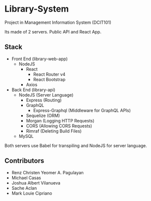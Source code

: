 # Library-System
Project in Management Information System (DCIT101)

Its made of 2 servers. Public API and React App.

## Stack
* Front End (library-web-app)
    * NodeJS
        * React
            * React Router v4
            * React Bootstrap
        * Axios
* Back End (library-api)
    * NodeJS (Server Language)
        * Express (Routing)
        * GraphQL
            * Express-Graphql (Middleware for GraphQL APIs)
        * Sequelize (ORM)
        * Morgan (Logging HTTP Requests)
        * CORS (Allowing CORS Requests)
        * Rimraf (Deleting Build Files)
    * MySQL
    
Both servers use Babel for transpiling and NodeJS for server language.

## Contributors
* Renz Christen Yeomer A. Pagulayan
* Michael Casas
* Joshua Albert Vilanueva
* Sache Aclan
* Mark Louie Cipriano